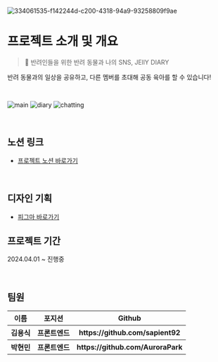 ![334061535-f142244d-c200-4318-94a9-93258809f9ae](https://github.com/JellyDiary/JellyDiary_BE/assets/94800969/779f6699-bb18-4e62-8e73-ec8b8f9b8dab)

<div>
  <h1>프로젝트 소개 및 개요</h1>
  
> :two_women_holding_hands: 반려인들을 위한 반려 동물과 나의 SNS, JEllY DIARY

  반려 동물과의 일상을 공유하고, 다른 멤버를 초대해 공동 육아를 할 수 있습니다!

  <br>

![main](https://github.com/JellyDiary/JellyDiary_FE/assets/151002897/b061bf17-0e1a-4441-98ac-25f8190694f7)
![diary](https://github.com/JellyDiary/JellyDiary_FE/assets/151002897/854ce910-75e6-4e98-aac1-c6ce4065db4b)
![chatting](https://github.com/JellyDiary/JellyDiary_FE/assets/151002897/51c1d23e-fd25-414b-8772-fdda3a2ae1e3)

</div><br>

<h2>노션 링크</h2>

- [프로젝트 노션 바로가기](https://sinyoung-siny.notion.site/f8dc9aa278f74c989193af6fcb755a8e?pvs=4)

<br>

<h2>디자인 기획</h2>

- [피그마 바로가기](https://www.figma.com/design/AqnBhfIMPg8Nm3iLiSKzom/JellyDiary?node-id=0-1&t=OtDgu7gJ80RQttD8-0)

<h2>프로젝트 기간</h2>
  <p>2024.04.01 ~ 진행중</p>


<br>
<h2>팀원</h2>

<table>
  <tr>
    <th>이름</th>
    <th>포지션</th>
    <th>Github</th>
  </tr>

  <tr>
    <th>김용식</th>
    <th>프론트엔드</th>
    <th>https://github.com/sapient92</th>
  </tr>

  <tr>
    <th>박현민</th>
    <th>프론트엔드</th>
    <th>https://github.com/AuroraPark</th>
  </tr>

</table>
